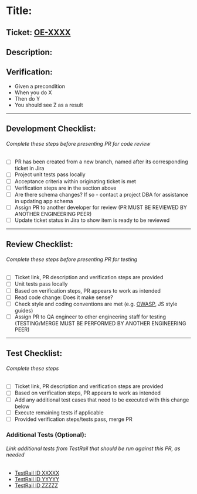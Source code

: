 <!-- 
For the purpose of keeping pull requests consistent, please follow the prompts
laid out in this template when building, reviewing and testing a PR for this project 

PR Author:
Insert a descriptive title for the PR below 
-->
# Title: 

<!-- Replace XXXX with the Jira ID of the ticket related to the PR below --> 
## Ticket: [OE-XXXX](https://outboundengine.atlassian.net/browse/OE-XXXX)

<!-- 
Add a brief description of the PR.
For example: 
  'This PR adds X functionality to the app', 
  'This change fixes a security issue by validating X form field', 
  'We are refactoring Y class for better code readability', etc.
-->
## Description:

<!-- 
Under the Verification heading, use the example below to
build a step-by-step path to verify the this PR fulfills it's intent.
This should be a description of how one would perform User Acceptance Testing on this PR. 
-->
## Verification:
* Given a precondition
* When you do X
* Then do Y
* You should see Z as a result
---
<!-- //////////////// END PR EDIT //////////////// -->

<!-- For the developing engineer, follow the prompts and work through/check of each item below. --> 
## Development Checklist:
###### Complete these steps before presenting PR for code review
- [ ] PR has been created from a new branch, named after its corresponding ticket in Jira
- [ ] Project unit tests pass locally
- [ ] Acceptance criteria within originating ticket is met
- [ ] Verification steps are in the section above
- [ ] Are there schema changes?  If so - contact a project DBA for assistance in updating app schema
- [ ] Assign PR to another developer for review (PR MUST BE REVIEWED BY ANOTHER ENGINEERING PEER)
- [ ] Update ticket status in Jira to show item is ready to be reviewed
---
<!-- 
For the reviewing engineer, follow the prompts and work through/check of each item below
Work with the PR author for any items below that cannot be verified
-->
## Review Checklist:
###### Complete these steps before presenting PR for testing
- [ ] Ticket link, PR description and verification steps are provided
- [ ] Unit tests pass locally
- [ ] Based on verification steps, PR appears to work as intended
- [ ] Read code change: Does it make sense?
- [ ] Check style and coding conventions are met (e.g. [OWASP](https://www.owasp.org/index.php/Category:OWASP_Top_Ten_Project), JS style guides)
- [ ] Assign PR to QA engineer to other engineering staff for testing (TESTING/MERGE MUST BE PERFORMED BY ANOTHER ENGINEERING PEER)
---
<!-- 
For the tester, follow the prompts and work through/check of each item below
Work with the PR author for any items below that cannot be verified
-->
## Test Checklist:
###### Complete these steps
- [ ] Ticket link, PR description and verification steps are provided
- [ ] Based on verification steps, PR appears to work as intended
- [ ] Add any additional test cases that need to be executed with this change below
- [ ] Execute remaining tests if applicable
- [ ] Provided verification steps/tests pass, merge PR

### Additional Tests (Optional): 
###### Link additional tests from TestRail that should be run against this PR, as needed
* [TestRail ID XXXXX](https://outboundengine.testrail.io/index.php?/tests/view/XXXXX)
* [TestRail ID YYYYY](https://outboundengine.testrail.io/index.php?/tests/view/YYYYY)
* [TestRail ID ZZZZZ](https://outboundengine.testrail.io/index.php?/tests/view/ZZZZZ)
